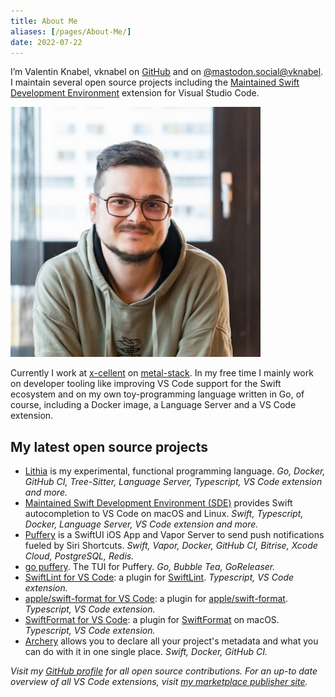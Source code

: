 ```yaml
---
title: About Me
aliases: [/pages/About-Me/]
date: 2022-07-22
---
```


I’m Valentin Knabel, vknabel on [GitHub](https://github.com/vknabel) and on [@mastodon.social@vknabel](https://mastodon.social/@vknabel). I maintain several open source projects including the [Maintained Swift Development Environment](https://github.com/vknabel/vscode-swift-development-environment) extension for Visual Studio Code.

![vknabel](/images/vknabel.jpg)

Currently I work at [x-cellent](https://www.x-cellent.com) on [metal-stack](https://metal-stack.io). In my free time I mainly work on developer tooling like improving VS Code support for the Swift ecosystem and on my own toy-programming language written in Go, of course, including a Docker image, a Language Server and a VS Code extension.

## My latest open source projects

- [Lithia](https://github.com/vknabel/lithia) is my experimental, functional programming language. _Go, Docker, GitHub CI, Tree-Sitter, Language Server, Typescript, VS Code extension and more._
- [Maintained Swift Development Environment (SDE)](https://github.com/vknabel/vscode-swift-development-environment) provides Swift autocompletion to VS Code on macOS and Linux. _Swift, Typescript, Docker, Language Server, VS Code extension and more._
- [Puffery](https://github.com/vknabel/puffery) is a SwiftUI iOS App and Vapor Server to send push notifications fueled by Siri Shortcuts. _Swift, Vapor, Docker, GitHub CI, Bitrise, Xcode Cloud, PostgreSQL, Redis._
- [go puffery](https://github.com/vknabel/go-puffery). The TUI for Puffery. _Go, Bubble Tea, GoReleaser._
- [SwiftLint for VS Code](https://github.com/vknabel/vscode-swiftlint): a plugin for [SwiftLint](https://github.com/realm/SwiftLint). _Typescript, VS Code extension._
- [apple/swift-format for VS Code](https://github.com/vknabel/vscode-apple-swift-format): a plugin for [apple/swift-format](https://github.com/apple/swift-format). _Typescript, VS Code extension._
- [SwiftFormat for VS Code](https://github.com/vknabel/vscode-swiftformat): a plugin for [SwiftFormat](https://github.com/nicklockwood/SwiftFormat) on macOS. _Typescript, VS Code extension._
- [Archery](https://github.com/vknabel/Archery) allows you to declare all your project's metadata and what you can do with it in one single place. _Swift, Docker, GitHub CI._

_Visit my [GitHub profile](https://github.com/vknabel) for all open source contributions._
_For an up-to date overview of all VS Code extensions, visit [my marketplace publisher site](https://marketplace.visualstudio.com/publishers/vknabel)._
